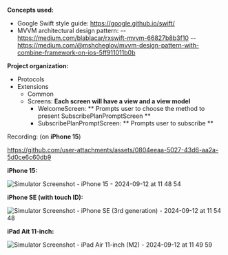 **Concepts used:**
- Google Swift style guide: https://google.github.io/swift/
- MVVM architectural design pattern:
  -- https://medium.com/blablacar/rxswift-mvvm-66827b8b3f10
  -- https://medium.com/@mshcheglov/mvvm-design-pattern-with-combine-framework-on-ios-5ff911011b0b

**Project organization:**
- Protocols
- Extensions
  - Common
  - Screens: **Each screen will have a view and a view model**
      - WelcomeScreen: ** Prompts user to choose the method to present SubscribePlanPromptScreen **
      - SubscribePlanPromptScreen: ** Prompts user to subscribe **


Recording: (on **iPhone 15**)

https://github.com/user-attachments/assets/0804eeaa-5027-43d6-aa2a-5d0ce6c60db9

 **iPhone 15:**
 
 ![Simulator Screenshot - iPhone 15 - 2024-09-12 at 11 48 54](https://github.com/user-attachments/assets/1efd1e0c-a3c8-4205-9531-2c60204386cb)

**iPhone SE (with touch ID):**

![Simulator Screenshot - iPhone SE (3rd generation) - 2024-09-12 at 11 54 48](https://github.com/user-attachments/assets/e41ad069-d43e-4298-bc42-e0fda08874e2)

**iPad Ait 11-inch:**

![Simulator Screenshot - iPad Air 11-inch (M2) - 2024-09-12 at 11 49 59](https://github.com/user-attachments/assets/f4b5eff0-e51b-4948-be4f-0a48c5951763)


  


